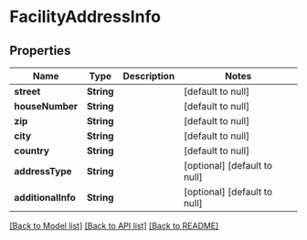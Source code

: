 # FacilityAddressInfo
## Properties

| Name | Type | Description | Notes |
|------------ | ------------- | ------------- | -------------|
| **street** | **String** |  | [default to null] |
| **houseNumber** | **String** |  | [default to null] |
| **zip** | **String** |  | [default to null] |
| **city** | **String** |  | [default to null] |
| **country** | **String** |  | [default to null] |
| **addressType** | **String** |  | [optional] [default to null] |
| **additionalInfo** | **String** |  | [optional] [default to null] |

[[Back to Model list]](../README.md#documentation-for-models) [[Back to API list]](../README.md#documentation-for-api-endpoints) [[Back to README]](../README.md)

